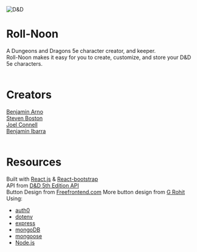 ![D&D](https://upload.wikimedia.org/wikipedia/en/thumb/8/8e/Dungeons_%26_Dragons_5th_Edition_logo.svg/1920px-Dungeons_%26_Dragons_5th_Edition_logo.svg.png)

# Roll-Noon
A Dungeons and Dragons 5e character creator, and keeper.</br>
Roll-Noon makes it easy for you to create, customize, and store your D&D 5e characters.</br></br>

# Creators
[Benjamin Arno](https://github.com/Barnord)</br>
[Steven Boston](https://github.com/Steven-Boston)</br>
[Joel Connell](https://github.com/zgameboyz)</br>
[Benjamin Ibarra](https://github.com/BeniBarra)</br></br>

# Resources
Built with [React.js](https://reactjs.org/) & [React-bootstrap](https://react-bootstrap.github.io/) </br>
API from [D&D 5th Edition API](http://www.dnd5eapi.co/)</br>
Button Design from [Freefrontend.com](https://freefrontend.com/css-buttons/)
More button design from [G Rohit](https://grohit.com)
Using:
- [auth0](https://auth0.com/docs)
- [dotenv](https://www.npmjs.com/package/dotenv)
- [express](https://www.npmjs.com/package/express)
- [mongoDB](https://www.npmjs.com/package/mongodb)
- [mongoose](https://mongoosejs.com/)
- [Node.js](https://nodejs.org/en/)
